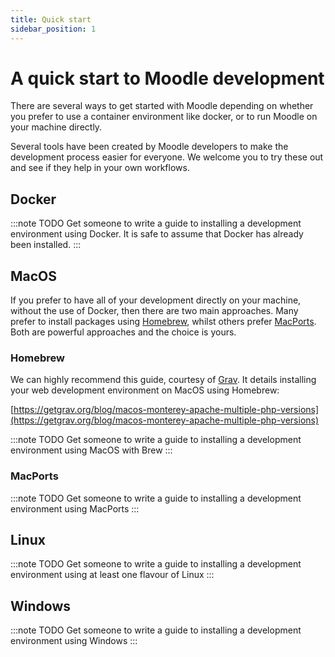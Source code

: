 ```yaml
---
title: Quick start
sidebar_position: 1
---
```


# A quick start to Moodle development

There are several ways to get started with Moodle depending on whether you prefer to use a container environment like
docker, or to run Moodle on your machine directly.

Several tools have been created by Moodle developers to make the development process easier for everyone. We welcome you
to try these out and see if they help in your own workflows.

## Docker

:::note TODO
Get someone to write a guide to installing a development environment using Docker.
It is safe to assume that Docker has already been installed.
:::

## MacOS

If you prefer to have all of your development directly on your machine, without the use of Docker, then there are two
main approaches. Many prefer to install packages using [Homebrew](https://brew.sh/), whilst others prefer
[MacPorts](https://www.macports.org/). Both are powerful approaches and the choice is yours.

### Homebrew

We can highly recommend this guide, courtesy of [Grav](https://getgrav.org/).
It details installing your web development environment on MacOS using Homebrew:

  [https://getgrav.org/blog/macos-monterey-apache-multiple-php-versions](https://getgrav.org/blog/macos-monterey-apache-multiple-php-versions)

:::note TODO
Get someone to write a guide to installing a development environment using MacOS with Brew
:::

### MacPorts

:::note TODO
Get someone to write a guide to installing a development environment using MacPorts
:::

## Linux

:::note TODO
Get someone to write a guide to installing a development environment using at least one flavour of Linux
:::

## Windows

:::note TODO
Get someone to write a guide to installing a development environment using Windows
:::
